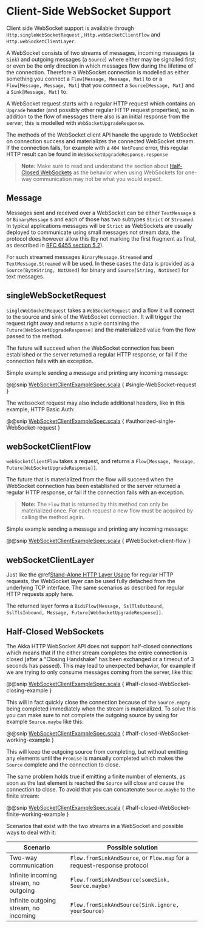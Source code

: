 <a id="client-side-websocket-support"></a>
# Client-Side WebSocket Support

Client side WebSocket support is available through `Http.singleWebSocketRequest` ,
`Http.webSocketClientFlow` and `Http.webSocketClientLayer`.

A WebSocket consists of two streams of messages, incoming messages (a `Sink`) and outgoing messages
(a `Source`) where either may be signalled first; or even be the only direction in which messages flow during
the lifetime of the connection. Therefore a WebSocket connection is modelled as either something you connect a
`Flow[Message, Message, Mat]` to or a `Flow[Message, Message, Mat]` that you connect a `Source[Message, Mat]` and
a `Sink[Message, Mat]` to.

A WebSocket request starts with a regular HTTP request which contains an `Upgrade` header (and possibly
other regular HTTP request properties), so in addition to the flow of messages there also is an initial response
from the server, this is modelled with `WebSocketUpgradeResponse`.

The methods of the WebSocket client API handle the upgrade to WebSocket on connection success and materializes
the connected WebSocket stream. If the connection fails, for example with a `404 NotFound` error, this regular
HTTP result can be found in `WebSocketUpgradeResponse.response`

> **Note:**
Make sure to read and understand the section about [Half-Closed WebSockets](#half-closed-client-websockets) as the behavior
when using WebSockets for one-way communication may not be what you would expect.

## Message

Messages sent and received over a WebSocket can be either `TextMessage` s or `BinaryMessage` s and each
of those has two subtypes `Strict` or `Streamed`. In typical applications messages will be `Strict` as
WebSockets are usually deployed to communicate using small messages not stream data, the protocol does however
allow this (by not marking the first fragment as final, as described in [RFC 6455 section 5.2](https://tools.ietf.org/html/rfc6455#section-5.2)).

For such streamed messages `BinaryMessage.Streamed` and `TextMessage.Streamed` will be used. In these cases
the data is provided as a `Source[ByteString, NotUsed]` for binary and `Source[String, NotUsed]` for text messages.

## singleWebSocketRequest

`singleWebSocketRequest` takes a `WebSocketRequest` and a flow it will connect to the source and
sink of the WebSocket connection. It will trigger the request right away and returns a tuple containing the
`Future[WebSocketUpgradeResponse]` and the materialized value from the flow passed to the method.

The future will succeed when the WebSocket connection has been established or the server returned a regular
HTTP response, or fail if the connection fails with an exception.

Simple example sending a message and printing any incoming message:

@@snip [WebSocketClientExampleSpec.scala](../../../../../test/scala/docs/http/scaladsl/WebSocketClientExampleSpec.scala) { #single-WebSocket-request }

The websocket request may also include additional headers, like in this example, HTTP Basic Auth:

@@snip [WebSocketClientExampleSpec.scala](../../../../../test/scala/docs/http/scaladsl/WebSocketClientExampleSpec.scala) { #authorized-single-WebSocket-request }

## webSocketClientFlow

`webSocketClientFlow` takes a request, and returns a `Flow[Message, Message, Future[WebSocketUpgradeResponse]]`.

The future that is materialized from the flow will succeed when the WebSocket connection has been established or
the server returned a regular HTTP response, or fail if the connection fails with an exception.

> **Note:**
The `Flow` that is returned by this method can only be materialized once. For each request a new
flow must be acquired by calling the method again.

Simple example sending a message and printing any incoming message:

@@snip [WebSocketClientExampleSpec.scala](../../../../../test/scala/docs/http/scaladsl/WebSocketClientExampleSpec.scala) { #WebSocket-client-flow }

## webSocketClientLayer

Just like the @ref[Stand-Alone HTTP Layer Usage](connection-level.md#http-client-layer) for regular HTTP requests, the WebSocket layer can be used fully detached from the
underlying TCP interface. The same scenarios as described for regular HTTP requests apply here.

The returned layer forms a `BidiFlow[Message, SslTlsOutbound, SslTlsInbound, Message, Future[WebSocketUpgradeResponse]]`.

<a id="half-closed-client-websockets"></a>
## Half-Closed WebSockets

The Akka HTTP WebSocket API does not support half-closed connections which means that if the either stream completes the
entire connection is closed (after a "Closing Handshake" has been exchanged or a timeout of 3 seconds has passed).
This may lead to unexpected behavior, for example if we are trying to only consume messages coming from the server,
like this:

@@snip [WebSocketClientExampleSpec.scala](../../../../../test/scala/docs/http/scaladsl/WebSocketClientExampleSpec.scala) { #half-closed-WebSocket-closing-example }

This will in fact quickly close the connection because of the `Source.empty` being completed immediately when the
stream is materialized. To solve this you can make sure to not complete the outgoing source by using for example
`Source.maybe` like this:

@@snip [WebSocketClientExampleSpec.scala](../../../../../test/scala/docs/http/scaladsl/WebSocketClientExampleSpec.scala) { #half-closed-WebSocket-working-example }

This will keep the outgoing source from completing, but without emitting any elements until the `Promise` is manually
completed which makes the `Source` complete and the connection to close.

The same problem holds true if emitting a finite number of elements, as soon as the last element is reached the `Source`
will close and cause the connection to close. To avoid that you can concatenate `Source.maybe` to the finite stream:

@@snip [WebSocketClientExampleSpec.scala](../../../../../test/scala/docs/http/scaladsl/WebSocketClientExampleSpec.scala) { #half-closed-WebSocket-finite-working-example }

Scenarios that exist with the two streams in a WebSocket and possible ways to deal with it:

|Scenario                              | Possible solution                                                      |
|--------------------------------------|------------------------------------------------------------------------|
|Two-way communication                 | `Flow.fromSinkAndSource`, or `Flow.map` for a request-response protocol|
|Infinite incoming stream, no outgoing | `Flow.fromSinkAndSource(someSink, Source.maybe)`                       |
|Infinite outgoing stream, no incoming | `Flow.fromSinkAndSource(Sink.ignore, yourSource)`                      |
